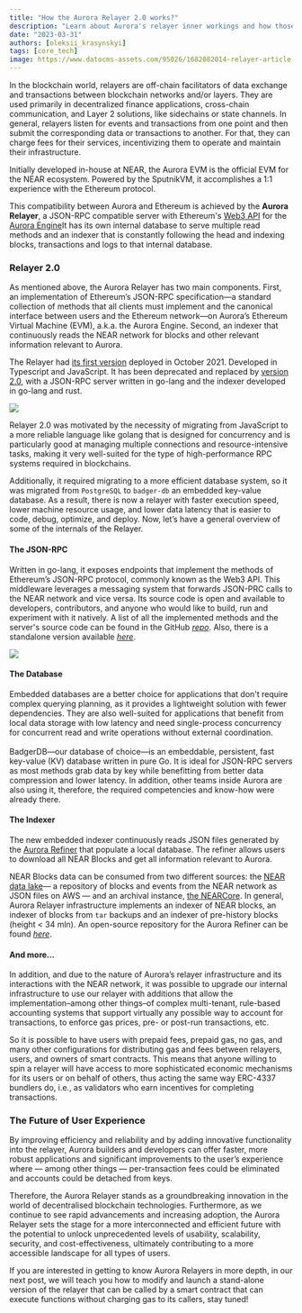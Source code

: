 ```yaml
---
title: "How the Aurora Relayer 2.0 works?"
description: "Learn about Aurora's relayer inner workings and how those innovate the future of the blockchain technologies"
date: "2023-03-31"
authors: [oleksii_krasynskyi]
tags: [core_tech]
image: https://www.datocms-assets.com/95026/1682082014-relayer-article-cover.png
---
```

In the blockchain world, relayers are off-chain facilitators of data exchange and transactions between blockchain networks and/or layers. They are used primarily in decentralized finance applications, cross-chain communication, and Layer 2 solutions, like sidechains or state channels. In general, relayers listen for events and transactions from one point and then submit the corresponding data or transactions to another. For that, they can charge fees for their services, incentivizing them to operate and maintain their infrastructure.

Initially developed in-house at NEAR, the Aurora EVM is the official EVM for the NEAR ecosystem. Powered by the SputnikVM, it accomplishes a 1:1 experience with the Ethereum protocol.

This compatibility between Aurora and Ethereum is achieved by the **Aurora Relayer**, a JSON-RPC compatible server with Ethereum's [Web3 API](https://eth.wiki/json-rpc/API) for the [Aurora Engine](https://github.com/aurora-is-near/aurora-engine)It has its own internal database to serve multiple read methods and an indexer that is constantly following the head and indexing blocks, transactions and logs to that internal database.

<!-- truncate -->

### **Relayer 2.0**

As mentioned above, the Aurora Relayer has two main components. First, an implementation of Ethereum’s JSON-RPC specification—a standard collection of methods that all clients must implement and the canonical interface between users and the Ethereum network—on Aurora’s Ethereum Virtual Machine (EVM), a.k.a. the Aurora Engine. Second, an indexer that continuously reads the NEAR network for blocks and other relevant information relevant to Aurora.

The Relayer had [its first version](https://github.com/aurora-is-near/aurora-relayer) deployed in October 2021. Developed in Typescript and JavaScript. It has been deprecated and replaced by [version 2.0](https://github.com/aurora-is-near/relayer2-public), with a JSON-RPC server written in go-lang and the indexer developed in go-lang and rust.

![](https://www.datocms-assets.com/95026/1680267251-relayer-10.png)

Relayer 2.0 was motivated by the necessity of migrating from JavaScript to a more reliable language like golang that is designed for concurrency and is particularly good at managing multiple connections and resource-intensive tasks, making it very well-suited for the type of high-performance RPC systems required in blockchains.

Additionally, it required migrating to a more efficient database system, so it was migrated from `PostgreSQL` to `badger-db` an embedded key-value database. As a result, there is now a relayer with faster execution speed,  lower machine resource usage, and lower data latency that is easier to code, debug, optimize, and deploy. Now, let’s have a general overview of some of the internals of the Relayer.

#### **The JSON-RPC**

Written in go-lang, it exposes endpoints that implement the methods of Ethereum’s JSON-RPC protocol, commonly known as the Web3 API. This middleware leverages a messaging system that forwards JSON-PRC calls to the NEAR network and vice versa. Its source code is open and available to developers, contributors, and anyone who would like to build, run and experiment with it natively. A list of all the implemented methods and the server's source code can be found in the GitHub [*repo*](https://github.com/aurora-is-near/relayer2-public). Also, there is a standalone version available [*here*](https://github.com/aurora-is-near/standalone-rpc).

![](https://www.datocms-assets.com/95026/1680267260-relayer-20.png)

#### **The Database**

Embedded databases are a better choice for applications that don't require complex querying planning, as it provides a lightweight solution with fewer dependencies. They are also well-suited for applications that benefit from local data storage with low latency and need single-process concurrency for concurrent read and write operations without external coordination.\
\
BadgerDB—our database of choice—is an embeddable, persistent, fast key-value (KV) database written in pure Go. It is ideal for JSON-RPC servers as most methods grab data by key while benefitting from better data compression and lower latency. In addition, other teams inside Aurora are also using it, therefore, the required competencies and know-how were already there.

#### **The Indexer**

The new embedded indexer continuously reads JSON files generated by the [Aurora Refiner](https://github.com/aurora-is-near/borealis-engine-lib) that populate a local database. The refiner allows users to download all NEAR Blocks and get all information relevant to Aurora.

NEAR Blocks data can be consumed from two different sources: the [NEAR data lake](https://docs.near.org/concepts/advanced/near-lake-framework)— a repository of blocks and events from the NEAR network as JSON files on AWS — and an archival instance, [the NEARCore](https://github.com/near/nearcore). In general, Aurora Relayer infrastructure implements an indexer of NEAR blocks, an indexer of blocks from `tar` backups and an indexer of pre-history blocks (height < 34 mln). An open-source repository for the Aurora Refiner can be found [*here*](https://github.com/aurora-is-near/borealis-engine-lib).

#### **And more…**

In addition, and due to the nature of Aurora’s relayer infrastructure and its interactions with the NEAR network, it was possible to upgrade our internal infrastructure to use our relayer with additions that allow the implementation–among other things–of complex multi-tenant, rule-based accounting systems that support virtually any possible way to account for transactions, to enforce gas prices, pre- or post-run transactions, etc.

So it is possible to have users with prepaid fees, prepaid gas, no gas, and many other configurations for distributing gas and fees between relayers, users, and owners of smart contracts. This means that anyone willing to spin a relayer will have access to more sophisticated economic mechanisms for its users or on behalf of others, thus acting the same way ERC-4337 bundlers do, i.e., as validators who earn incentives for completing transactions.

### **The Future of User Experience**

By improving efficiency and reliability and by adding innovative functionality into the relayer, Aurora builders and developers can offer faster, more robust applications and significant improvements to the user’s experience where — among other things — per-transaction fees could be eliminated and accounts could be detached from keys.

Therefore, the Aurora Relayer stands as a groundbreaking innovation in the world of decentralised blockchain technologies. Furthermore, as we continue to see rapid advancements and increasing adoption, the Aurora Relayer sets the stage for a more interconnected and efficient future with the potential to unlock unprecedented levels of usability, scalability, security, and cost-effectiveness, ultimately contributing to a more accessible landscape for all types of users.

If you are interested in getting to know Aurora Relayers in more depth, in our next post, we will teach you how to modify and launch a stand-alone version of the relayer that can be called by a smart contract that can execute functions without charging gas to its callers, stay tuned!
